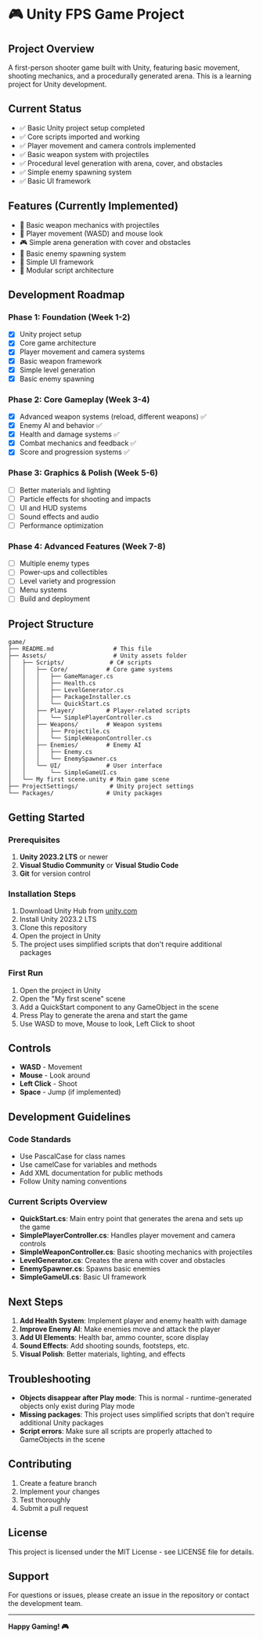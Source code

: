 # 🎮 Unity FPS Game Project

## **Project Overview**
A first-person shooter game built with Unity, featuring basic movement, shooting mechanics, and a procedurally generated arena. This is a learning project for Unity development.

## **Current Status**
- ✅ Basic Unity project setup completed
- ✅ Core scripts imported and working
- ✅ Player movement and camera controls implemented
- ✅ Basic weapon system with projectiles
- ✅ Procedural level generation with arena, cover, and obstacles
- ✅ Simple enemy spawning system
- ✅ Basic UI framework

## **Features (Currently Implemented)**
- 🎯 Basic weapon mechanics with projectiles
- 🏃 Player movement (WASD) and mouse look
- 🎮 Simple arena generation with cover and obstacles
- 👾 Basic enemy spawning system
- 🎨 Simple UI framework
- 🔧 Modular script architecture

## **Development Roadmap**

### **Phase 1: Foundation (Week 1-2)**
- [x] Unity project setup
- [x] Core game architecture
- [x] Player movement and camera systems
- [x] Basic weapon framework
- [x] Simple level generation
- [x] Basic enemy spawning

### **Phase 2: Core Gameplay (Week 3-4)**
- [x] Advanced weapon systems (reload, different weapons) ✅
- [x] Enemy AI and behavior ✅
- [x] Health and damage systems ✅
- [x] Combat mechanics and feedback ✅
- [x] Score and progression systems ✅

### **Phase 3: Graphics & Polish (Week 5-6)**
- [ ] Better materials and lighting
- [ ] Particle effects for shooting and impacts
- [ ] UI and HUD systems
- [ ] Sound effects and audio
- [ ] Performance optimization

### **Phase 4: Advanced Features (Week 7-8)**
- [ ] Multiple enemy types
- [ ] Power-ups and collectibles
- [ ] Level variety and progression
- [ ] Menu systems
- [ ] Build and deployment

## **Project Structure**
```
game/
├── README.md                 # This file
├── Assets/                   # Unity assets folder
│   ├── Scripts/             # C# scripts
│   │   ├── Core/           # Core game systems
│   │   │   ├── GameManager.cs
│   │   │   ├── Health.cs
│   │   │   ├── LevelGenerator.cs
│   │   │   ├── PackageInstaller.cs
│   │   │   └── QuickStart.cs
│   │   ├── Player/         # Player-related scripts
│   │   │   └── SimplePlayerController.cs
│   │   ├── Weapons/        # Weapon systems
│   │   │   ├── Projectile.cs
│   │   │   └── SimpleWeaponController.cs
│   │   ├── Enemies/        # Enemy AI
│   │   │   ├── Enemy.cs
│   │   │   └── EnemySpawner.cs
│   │   └── UI/             # User interface
│   │       └── SimpleGameUI.cs
│   └── My first scene.unity # Main game scene
├── ProjectSettings/         # Unity project settings
└── Packages/               # Unity packages
```

## **Getting Started**

### **Prerequisites**
1. **Unity 2023.2 LTS** or newer
2. **Visual Studio Community** or **Visual Studio Code**
3. **Git** for version control

### **Installation Steps**
1. Download Unity Hub from [unity.com](https://unity.com)
2. Install Unity 2023.2 LTS
3. Clone this repository
4. Open the project in Unity
5. The project uses simplified scripts that don't require additional packages

### **First Run**
1. Open the project in Unity
2. Open the "My first scene" scene
3. Add a QuickStart component to any GameObject in the scene
4. Press Play to generate the arena and start the game
5. Use WASD to move, Mouse to look, Left Click to shoot

## **Controls**
- **WASD** - Movement
- **Mouse** - Look around
- **Left Click** - Shoot
- **Space** - Jump (if implemented)

## **Development Guidelines**

### **Code Standards**
- Use PascalCase for class names
- Use camelCase for variables and methods
- Add XML documentation for public methods
- Follow Unity naming conventions

### **Current Scripts Overview**
- **QuickStart.cs**: Main entry point that generates the arena and sets up the game
- **SimplePlayerController.cs**: Handles player movement and camera controls
- **SimpleWeaponController.cs**: Basic shooting mechanics with projectiles
- **LevelGenerator.cs**: Creates the arena with cover and obstacles
- **EnemySpawner.cs**: Spawns basic enemies
- **SimpleGameUI.cs**: Basic UI framework

## **Next Steps**
1. **Add Health System**: Implement player and enemy health with damage
2. **Improve Enemy AI**: Make enemies move and attack the player
3. **Add UI Elements**: Health bar, ammo counter, score display
4. **Sound Effects**: Add shooting sounds, footsteps, etc.
5. **Visual Polish**: Better materials, lighting, and effects

## **Troubleshooting**
- **Objects disappear after Play mode**: This is normal - runtime-generated objects only exist during Play mode
- **Missing packages**: This project uses simplified scripts that don't require additional Unity packages
- **Script errors**: Make sure all scripts are properly attached to GameObjects in the scene

## **Contributing**
1. Create a feature branch
2. Implement your changes
3. Test thoroughly
4. Submit a pull request

## **License**
This project is licensed under the MIT License - see LICENSE file for details.

## **Support**
For questions or issues, please create an issue in the repository or contact the development team.

---

**Happy Gaming! 🎮** 